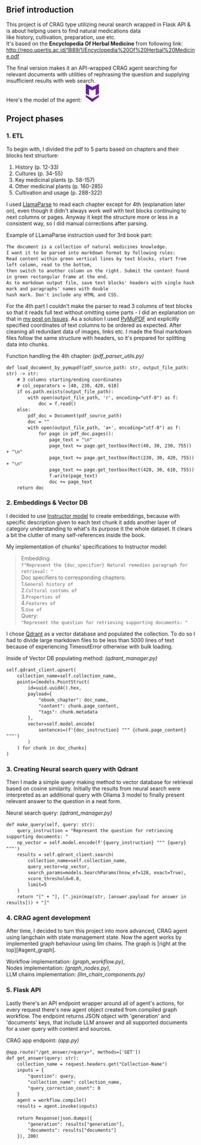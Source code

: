 ## Brief introduction

This project is of CRAG type utilizing neural search wrapped in Flask API & is about helping users to find natural medications data <br> 
like history, cultivation, preparation, use etc. <br>
It's based on the **Encyclopedia Of Herbal Medicine** from following link:
http://repo.upertis.ac.id/1889/1/Encyclopedia%20Of%20Herbal%20Medicine.pdf

The final version makes it an API-wrapped CRAG agent searching for relevant documents with utilities of rephrasing the question and supplying insufficient results with web search. <br>
Here's the model of the agent:
![crag_natural_remedies_graph][agent_graph]

[agent_graph]: https://github.com/adam-p/markdown-here/raw/master/src/common/images/icon48.png "Agent Graph Model"
## Project phases

### 1. ETL

To begin with, I divided the pdf to 5 parts based on chapters and their blocks text structure:
1. History (p. 12-33)
2. Cultures (p. 34-55)
3. Key medicinal plants (p. 58-157)
4. Other medicinal plants (p. 160-285)
5. Cultivation and usage (p. 288-322)

I used [LlamaParse](https://github.com/run-llama/llama_parse) to read each chapter except for 4th (explanation later on), even though it didn't always work well with text blocks continuing to next columns or pages.
Anyway it kept the structure more or less in a consistent way, so I did manual corrections after parsing.

Example of LLamaParse instruction used for 3rd book part:
```
The document is a collection of natural medicines knowledge.  
I want it to be parsed into markdown format by following rules:
Read content within green vertical lines by text blocks, start from left column, read to the bottom,  
then switch to another column on the right. Submit the content found in green rectangular frame at the end.
As to markdown output file, save text blocks' headers with single hash mark and paragraphs' names with double  
hash mark. Don't include any HTML and CSS.
```

For the 4th part I couldn't make the parser to read 3 columns of text blocks so that it reads full text without omitting some parts - I did an explanation on that in [my post on Issues](https://github.com/run-llama/llama_parse/issues/229).
As a solution I used [PyMuPDF](https://pymupdf.readthedocs.io/en/latest/) and explicitly specified coordinates of text columns to be ordered as expected. After cleaning all redundant data of images, links etc. I made the final markdown files follow the same structure with headers, so it's prepared for splitting data into chunks.

Function handling the 4th chapter: *(pdf_parser_utils.py)*
```
def load_document_by_pymupdf(pdf_source_path: str, output_file_path: str) -> str:  
	# 3 columns starting/ending coordinates  
	# col_separators = [40, 230, 420, 610]  
	if os.path.exists(output_file_path):  
		with open(output_file_path, 'r', encoding="utf-8") as f:  
			doc = f.read()  
	else:  
		pdf_doc = Document(pdf_source_path)  
		doc = ""  
		with open(output_file_path, 'a+', encoding="utf-8") as f:  
			for page in pdf_doc.pages():  
				page_text = "\n"  
				page_text += page.get_textbox(Rect(40, 30, 230, 755)) + "\n"  
				page_text += page.get_textbox(Rect(230, 30, 420, 755)) + "\n"  
				page_text += page.get_textbox(Rect(420, 30, 610, 755))  
				f.write(page_text)  
				doc += page_text  
	return doc
```
### 2. Embeddings & Vector DB

I decided to use [Instructor model](https://instructor-embedding.github.io/) to create embeddings, because with specific description given to each text chunk it adds another layer of category understanding to what's its purpose it the whole dataset. It clears a bit the clutter of many self-references inside the book.

My implementation of chunks' specifications to Instructor model:
> Embedding:<br>
> `f"Represent the {doc_specifier} Natural remedies paragraph for retrieval: "`<br>
> Doc specifiers to corresponding chapters:<br>
> 1.`General history of`<br>
> 2.`Cultural customs of` <br>
> 3.`Properties of`<br>
> 4.`Features of`<br>
> 5.`Use of`<br>
> Query:<br>
> `"Represent the question for retrieving supporting documents: "`<br>

I chose [Qdrant](https://qdrant.tech/) as a vector database and populated the collection. To do so I had to divide large markdown files to be less than 5000 lines of text because of experiencing TimeoutError otherwise with bulk loading.

Inside of Vector DB populating method: *(qdrant_manager.py)*
```
self.qdrant_client.upsert(  
	collection_name=self.collection_name,  
	points=[models.PointStruct(  
		id=uuid.uuid4().hex,  
		payload={  
			"ebook_chapter": doc_name,  
			"content": chunk.page_content,  
			"tags": chunk.metadata  
		},  
		vector=self.model.encode(  
			sentences=(f'{doc_instruction} """ {chunk.page_content} """')  
		)  
	) for chunk in doc_chunks]  
)
```
### 3. Creating Neural search query with Qdrant

Then I made a simple query making method to vector database for retrieval based on cosine similarity. 
Initially the results from neural search were interpreted as an additional query with Ollama 3 model to finally present relevant answer to the question in a neat form.

Neural search query: *(qdrant_manager.py)*
```
def make_query(self, query: str):  
	query_instruction = "Represent the question for retrieving supporting documents: "  
	np_vector = self.model.encode(f'{query_instruction} """ {query} """')  
	results = self.qdrant_client.search(  
	    collection_name=self.collection_name,  
	    query_vector=np_vector,  
	    search_params=models.SearchParams(hnsw_ef=128, exact=True),  
	    score_threshold=0.8,  
	    limit=5  
	)  
	return "[" + "], [".join(map(str, [answer.payload for answer in results])) + "]"
```

### 4. CRAG agent development

After time, I decided to turn this project into more advanced, CRAG agent using langchain with state management state. 
Now the agent works by implemented graph behaviour using llm chains. The graph is [right at the top][#agent_graph].

Workflow implementation: *(graph_workflow.py)*, <br>
Nodes implementation: *(graph_nodes.py)*, <br>
LLM chains implementation: *(llm_chain_components.py)* <br>

### 5. Flask API

Lastly there's an API endpoint wrapper around all of agent's actions, for every request there's new agent object created from compiled graph workflow.
The endpoint returns JSON object with 'generation' and 'documents' keys, that include LLM answer and all supported documents for a user query with content and sources.

CRAG app endpoint: *(app.py)*
```
@app.route("/get_answer/<query>", methods=['GET'])
def get_answer(query: str):
    collection_name = request.headers.get("Collection-Name")
    inputs = {
        "question": query,
        "collection_name": collection_name,
        "query_correction_count": 0
    }
    agent = workflow.compile()
    results = agent.invoke(inputs)

    return Response(json.dumps({
        "generation": results["generation"],
        "documents": results["documents"]
    }), 200)
```